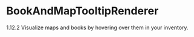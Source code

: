# BookAndMapTooltipRenderer

1.12.2
Visualize maps and books by hovering over them in your inventory.
